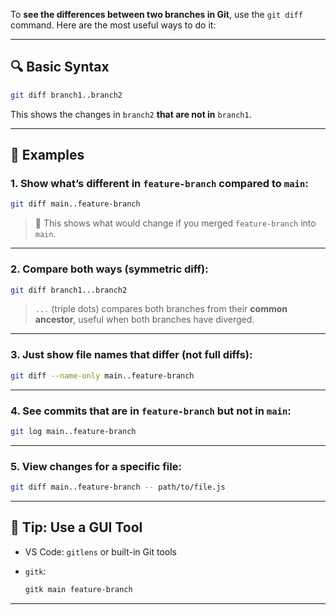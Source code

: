 

To **see the differences between two branches in Git**, use the `git diff` command. Here are the most useful ways to do it:

---

## 🔍 Basic Syntax

```bash
git diff branch1..branch2
```

This shows the changes in `branch2` **that are not in** `branch1`.

---

## 📘 Examples

### 1. Show what’s different in `feature-branch` compared to `main`:

```bash
git diff main..feature-branch
```

> 🔁 This shows what would change if you merged `feature-branch` into `main`.

---

### 2. Compare both ways (symmetric diff):

```bash
git diff branch1...branch2
```

> `...` (triple dots) compares both branches from their **common ancestor**, useful when both branches have diverged.

---

### 3. Just show file names that differ (not full diffs):

```bash
git diff --name-only main..feature-branch
```

---

### 4. See commits that are in `feature-branch` but not in `main`:

```bash
git log main..feature-branch
```

---

### 5. View changes for a specific file:

```bash
git diff main..feature-branch -- path/to/file.js
```

---

## 🧠 Tip: Use a GUI Tool

- VS Code: `gitlens` or built-in Git tools
    
- `gitk`:
    
    ```bash
    gitk main feature-branch
    ```
    

---

